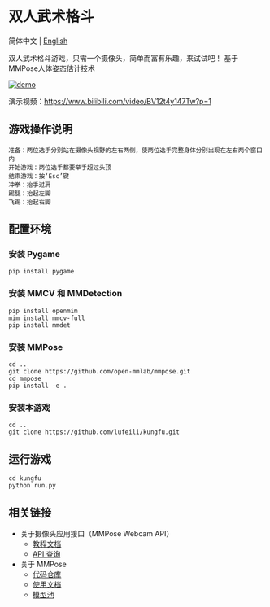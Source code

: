 # 双人武术格斗

简体中文 | [English](/README_en.md)

双人武术格斗游戏，只需一个摄像头，简单而富有乐趣，来试试吧！
基于 MMPose人体姿态估计技术

[![demo](https://user-images.githubusercontent.com/108378035/179365172-73c5c6dd-6768-4736-a06a-4ef6992b392b.jpg)](https://www.bilibili.com/video/BV12t4y147Tw?p=1)

演示视频：https://www.bilibili.com/video/BV12t4y147Tw?p=1

## 游戏操作说明
```
准备：两位选手分别站在摄像头视野的左右两侧，使两位选手完整身体分别出现在左右两个窗口内
开始游戏：两位选手都要举手超过头顶
结束游戏：按‘Esc’键
冲拳：抬手过肩
踢腿：抬起左脚
飞踢：抬起右脚
```

## 配置环境

### 安装 Pygame

```shell
pip install pygame
```

### 安装 MMCV 和 MMDetection

```shell
pip install openmim
mim install mmcv-full
pip install mmdet
```

### 安装 MMPose

```shell
cd ..
git clone https://github.com/open-mmlab/mmpose.git
cd mmpose
pip install -e .
```

### 安装本游戏

```shell
cd ..
git clone https://github.com/lufeili/kungfu.git

```

## 运行游戏

```shell
cd kungfu
python run.py 

```

## 相关链接

- 关于摄像头应用接口（MMPose Webcam API）
  - [教程文档](https://mmpose.readthedocs.io/zh_CN/latest/tutorials/7_webcam_api.html)
  - [API 查询](https://mmpose.readthedocs.io/zh_CN/latest/api.html#mmpose-apis-webcam)
- 关于 MMPose
  - [代码仓库](https://github.com/open-mmlab/mmpose)
  - [使用文档](https://mmpose.readthedocs.io/zh_CN/latest/)
  - [模型池](https://mmpose.readthedocs.io/zh_CN/latest/modelzoo.html)

